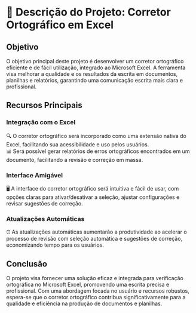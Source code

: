 # **📝 Descrição do Projeto: Corretor Ortográfico em Excel**

## Objetivo
O objetivo principal deste projeto é desenvolver um corretor ortográfico eficiente e de fácil utilização, integrado ao Microsoft Excel. A ferramenta visa melhorar a qualidade e os resultados da escrita em documentos, planilhas e relatórios, garantindo uma comunicação escrita mais clara e profissional.

## Recursos Principais

### Integração com o Excel
🔍 O corretor ortográfico será incorporado como uma extensão nativa do Excel, facilitando sua acessibilidade e uso pelos usuários.  
📊 Será possível gerar relatórios de erros ortográficos encontrados em um documento, facilitando a revisão e correção em massa.

### Interface Amigável
🖥️ A interface do corretor ortográfico será intuitiva e fácil de usar, com opções claras para ativar/desativar a seleção, ajustar configurações e revisar sugestões de correção.

### Atualizações Automáticas
⏰ As atualizações automáticas aumentarão a produtividade ao acelerar o processo de revisão com seleção automática e sugestões de correção, economizando tempo para os usuários.

## Conclusão
O projeto visa fornecer uma solução eficaz e integrada para verificação ortográfica no Microsoft Excel, promovendo uma escrita precisa e profissional. Com uma abordagem focada no usuário e recursos robustos, espera-se que o corretor ortográfico contribua significativamente para a qualidade e eficiência na produção de documentos e planilhas.
